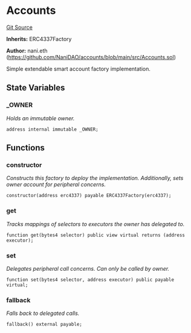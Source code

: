 # Accounts
[Git Source](https://github.com/NaniDAO/accounts/blob/a92c3cc254412087f583cadf96cf750857c126d2/src/Accounts.sol)

**Inherits:**
ERC4337Factory

**Author:**
nani.eth (https://github.com/NaniDAO/accounts/blob/main/src/Accounts.sol)

Simple extendable smart account factory implementation.


## State Variables
### _OWNER
*Holds an immutable owner.*


```solidity
address internal immutable _OWNER;
```


## Functions
### constructor

*Constructs this factory to deploy the implementation.
Additionally, sets owner account for peripheral concerns.*


```solidity
constructor(address erc4337) payable ERC4337Factory(erc4337);
```

### get

*Tracks mappings of selectors to executors the owner has delegated to.*


```solidity
function get(bytes4 selector) public view virtual returns (address executor);
```

### set

*Delegates peripheral call concerns. Can only be called by owner.*


```solidity
function set(bytes4 selector, address executor) public payable virtual;
```

### fallback

*Falls back to delegated calls.*


```solidity
fallback() external payable;
```

